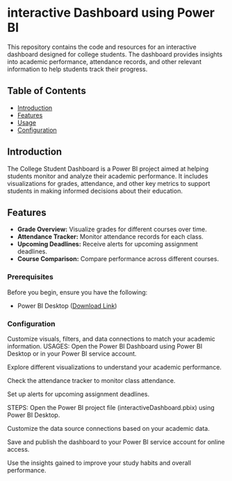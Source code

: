 # interactive Dashboard using Power BI

This repository contains the code and resources for an interactive dashboard designed for college students. The dashboard provides insights into academic performance, attendance records, and other relevant information to help students track their progress.

## Table of Contents

- [Introduction](#introduction)
- [Features](#features)
- [Usage](#usage)
- [Configuration](#configuration)




## Introduction

The College Student Dashboard is a Power BI project aimed at helping students monitor and analyze their academic performance. It includes visualizations for grades, attendance, and other key metrics to support students in making informed decisions about their education.

## Features

- **Grade Overview:** Visualize grades for different courses over time.
- **Attendance Tracker:** Monitor attendance records for each class.
- **Upcoming Deadlines:** Receive alerts for upcoming assignment deadlines.
- **Course Comparison:** Compare performance across different courses.



### Prerequisites

Before you begin, ensure you have the following:

- Power BI Desktop ([Download Link](https://powerbi.microsoft.com/desktop/))
### Configuration
Customize visuals, filters, and data connections to match your academic information.
 USAGES:
Open the Power BI Dashboard using Power BI Desktop or in your Power BI service account.

Explore different visualizations to understand your academic performance.

Check the attendance tracker to monitor class attendance.

Set up alerts for upcoming assignment deadlines.


STEPS:
Open the Power BI project file (interactiveDashboard.pbix) using Power BI Desktop.

Customize the data source connections based on your academic data.

Save and publish the dashboard to your Power BI service account for online access.

Use the insights gained to improve your study habits and overall performance.
